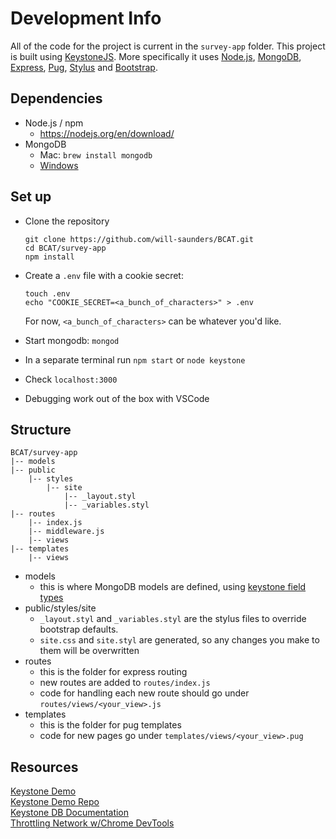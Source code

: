 # Development Info

All of the code for the project is current in the `survey-app` folder. This project is built using [KeystoneJS](https://keystonejs.com/). More specifically it uses [Node.js](https://nodejs.org/en/), [MongoDB](https://www.mongodb.com/what-is-mongodb), [Express](https://expressjs.com/), [Pug](https://pugjs.org/api/getting-started.html), [Stylus](http://stylus-lang.com/) and [Bootstrap](https://getbootstrap.com/).

## Dependencies
* Node.js / npm
  * https://nodejs.org/en/download/
* MongoDB
  * Mac: `brew install mongodb`
  * [Windows](https://docs.mongodb.com/manual/tutorial/install-mongodb-on-windows/)

## Set up
* Clone the repository   

  ```
  git clone https://github.com/will-saunders/BCAT.git
  cd BCAT/survey-app
  npm install
  ```
* Create a `.env` file with a cookie secret:   

  ```
  touch .env
  echo "COOKIE_SECRET=<a_bunch_of_characters>" > .env
  ```
  For now, `<a_bunch_of_characters>` can be whatever you'd like.  

* Start mongodb: `mongod`
* In a separate terminal run `npm start` or  `node keystone`
* Check `localhost:3000`
* Debugging work out of the box with VSCode

## Structure
```
BCAT/survey-app
|-- models
|-- public
    |-- styles
        |-- site
            |-- _layout.styl
            |-- _variables.styl
|-- routes
    |-- index.js
    |-- middleware.js
    |-- views
|-- templates
    |-- views
```
* models
  * this is where MongoDB models are defined, using [keystone field types](https://keystonejs.netlify.com/api/field/)
* public/styles/site
  * `_layout.styl` and `_variables.styl` are the stylus files to override bootstrap defaults.
  * `site.css` and `site.styl` are generated, so any changes you make to them will be overwritten
* routes
  * this is the folder for express routing
  * new routes are added to `routes/index.js`
  * code for handling each new route should go under `routes/views/<your_view>.js`
* templates
  * this is the folder for pug templates
  * code for new pages go under `templates/views/<your_view>.pug`

## Resources
[Keystone Demo](http://demo.keystonejs.com/)  
[Keystone Demo Repo](https://github.com/keystonejs/keystone-demo)  
[Keystone DB Documentation](https://keystonejs.netlify.com/documentation/database/)  
[Throttling Network w/Chrome DevTools](https://developers.google.com/web/tools/chrome-devtools/network-performance/network-conditions)
